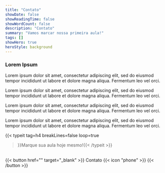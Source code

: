 ```yaml
---
title: "Contato"
showDate: false
showReadingTime: false
showWordCount: false
description: "Contato"
summary: "Vamos marcar nossa primeira aula!"
tags: []
showHero: true
heroStyle: background
---
```

### Lorem Ipsum
Lorem ipsum dolor sit amet, consectetur adipiscing elit, sed do eiusmod tempor incididunt ut labore et dolore magna aliqua.
Fermentum leo vel orci.

Lorem ipsum dolor sit amet, consectetur adipiscing elit, sed do eiusmod tempor incididunt ut labore et dolore magna aliqua.
Fermentum leo vel orci.

Lorem ipsum dolor sit amet, consectetur adipiscing elit, sed do eiusmod tempor incididunt ut labore et dolore magna aliqua.
Fermentum leo vel orci.

Lorem ipsum dolor sit amet, consectetur adipiscing elit, sed do eiusmod tempor incididunt ut labore et dolore magna aliqua.
Fermentum leo vel orci.

{{< typeit 
  tag=h4
  breakLines=false
  loop=true
>}}Marque sua aula hoje mesmo!{{< /typeit >}}
</br>
{{< button href="" target="_blank" >}}
Contato {{< icon "phone" >}}
{{< /button >}}
